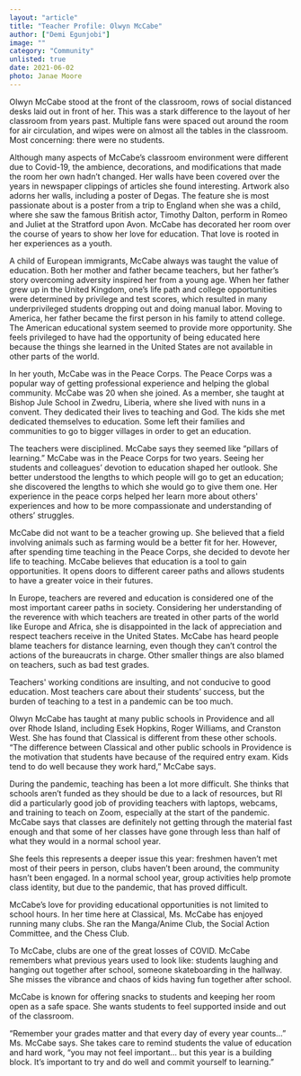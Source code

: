 ```yaml
---
layout: "article"
title: "Teacher Profile: Olwyn McCabe"
author: ["Demi Egunjobi"]
image: ""
category: "Community"
unlisted: true
date: 2021-06-02
photo: Janae Moore
---
```

Olwyn McCabe stood at the front of the classroom, rows of social distanced desks laid out in front of her. This was a stark difference to the layout of her classroom from years past. Multiple fans were spaced out around the room for air circulation, and wipes were on almost all the tables in the classroom. Most concerning: there were no students.

Although many aspects of McCabe’s classroom environment were different due to Covid-19, the ambience, decorations, and modifications that made the room her own hadn’t changed. Her walls have been covered over the years in newspaper clippings of articles she found interesting. Artwork also adorns her walls, including a poster of Degas. The feature she is most passionate about is a poster from a trip to England when she was a child, where she saw the famous British actor, Timothy Dalton, perform in Romeo and Juliet at the Stratford upon Avon. McCabe has decorated her room over the course of years to show her love for education. That love is rooted in her experiences as a youth.

A child of European immigrants, McCabe always was taught the value of education. Both her mother and father became teachers, but her father’s story overcoming adversity inspired her from a young age. When her father grew up in the United Kingdom, one’s life path and college opportunities were determined by privilege and test scores, which resulted in many underprivileged students dropping out and doing manual labor. Moving to America, her father became the first person in his family to attend college. The American educational system seemed to provide more opportunity. She feels privileged to have had the opportunity of being educated here because the things she learned in the United States are not available in other parts of the world.

In her youth, McCabe was in the Peace Corps. The Peace Corps was a popular way of getting professional experience and helping the global community. McCabe was 20 when she joined. As a member, she taught at Bishop Jule School in Zwedru, Liberia, where she lived with nuns in a convent. They dedicated their lives to teaching and God. The kids she met dedicated themselves to education. Some left their families and communities to go to bigger villages in order to get an education.

The teachers were disciplined. McCabe says they seemed like “pillars of learning.” McCabe was in the Peace Corps for two years. Seeing her students and colleagues’ devotion to education shaped her outlook. She better understood the lengths to which people will go to get an education; she discovered the lengths to which she would go to give them one. Her experience in the peace corps helped her learn more about others' experiences and how to be more compassionate and understanding of others’ struggles.

McCabe did not want to be a teacher growing up. She believed that a field involving animals such as farming would be a better fit for her. However, after spending time teaching in the Peace Corps, she decided to devote her life to teaching. McCabe believes that education is a tool to gain opportunities. It opens doors to different career paths and allows students to have a greater voice in their futures.

In Europe, teachers are revered and education is considered one of the most important career paths in society. Considering her understanding of the reverence with which teachers are treated in other parts of the world like Europe and Africa, she is disappointed in the lack of appreciation and respect teachers receive in the United States. McCabe has heard people blame teachers for distance learning, even though they can’t control the actions of the bureaucrats in charge. Other smaller things are also blamed on teachers, such as bad test grades.

Teachers' working conditions are insulting, and not conducive to good education. Most teachers care about their students’ success, but the burden of teaching to a test in a pandemic can be too much.

Olwyn McCabe has taught at many public schools in Providence and all over Rhode Island, including Esek Hopkins, Roger Williams, and Cranston West. She has found that Classical is different from these other schools. “The difference between Classical and other public schools in Providence is the motivation that students have because of the required entry exam. Kids tend to do well because they work hard,” McCabe says.

During the pandemic, teaching has been a lot more difficult. She thinks that schools aren’t funded as they should be due to a lack of resources, but RI did a particularly good job of providing teachers with laptops, webcams, and training to teach on Zoom, especially at the start of the pandemic. McCabe says that classes are definitely not getting through the material fast enough and that some of her classes have gone through less than half of what they would in a normal school year.

She feels this represents a deeper issue this year: freshmen haven’t met most of their peers in person, clubs haven’t been around, the community hasn’t been engaged. In a normal school year, group activities help promote class identity, but due to the pandemic, that has proved difficult. 

McCabe’s love for providing educational opportunities is not limited to school hours. In her time here at Classical, Ms. McCabe has enjoyed running many clubs. She ran the Manga/Anime Club, the Social Action Committee, and the Chess Club.

To McCabe, clubs are one of the great losses of COVID. McCabe remembers what previous years used to look like: students laughing and hanging out together after school, someone skateboarding in the hallway. She misses the vibrance and chaos of kids having fun together after school.

McCabe is known for offering snacks to students and keeping her room open as a safe space. She wants students to feel supported inside and out of the classroom.

“Remember your grades matter and that every day of every year counts…” Ms. McCabe says. She takes care to remind students the value of education and hard work, “you may not feel important... but this year is a building block. It’s important to try and do well and commit yourself to learning.”
